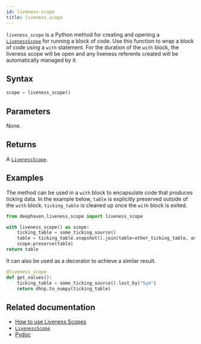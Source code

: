 ```yaml
---
id: liveness-scope
title: liveness_scope
---
```


`liveness_scope` is a Python method for creating and opening a [`LivenessScope`](./LivenessScope.md) for running a block of code. Use this function to wrap a block of code using a `with` statement. For the duration of the `with` block, the liveness scope will be open and any liveness referents created will be automatically managed by it.

## Syntax

```python syntax
scope = liveness_scope()
```

## Parameters

None.

## Returns

A [`LivenessScope`](./LivenessScope.md).

## Examples

The method can be used in a `with` block to encapsulate code that produces ticking data. In the example below, `table` is explicitly preserved outside of the `with` block. `ticking_table` is cleaned up once the `with` block is exited.

```python skip-test
from deephaven.liveness_scope import liveness_scope

with liveness_scope() as scope:
    ticking_table = some_ticking_source()
    table = ticking_table.snapshot().join(table=other_ticking_table, on=...)
    scope.preserve(table)
return table
```

It can also be used as a decorator to achieve a similar result.

```python skip-test
@liveness_scope
def get_values():
    ticking_table = some_ticking_source().last_by("Sym")
    return dhnp.to_numpy(ticking_table)
```

## Related documentation

- [How to use Liveness Scopes](../../conceptual/liveness-scope-concept.md)
- [`LivenessScope`](./LivenessScope.md)
- [Pydoc](https://deephaven.io/core/pydoc/code/deephaven.liveness_scope.html#deephaven.liveness_scope.liveness_scope)
